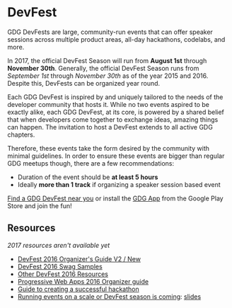 # DevFest

GDG DevFests are large, community-run events that can offer speaker sessions across multiple product areas, all-day hackathons, codelabs, and more.

In 2017, the official DevFest Season will run from **August 1st** through **November 30th**. Generally, the official DevFest Season runs from *September 1st* through *November 30th* as of the year 2015 and 2016. Despite this, DevFests can be organized year round.

Each GDG DevFest is inspired by and uniquely tailored to the needs of the developer community that hosts it. While no two events aspired to be exactly alike, each GDG DevFest, at its core, is powered by a shared belief that when developers come together to exchange ideas, amazing things can happen. The invitation to host a DevFest extends to all active GDG chapters.

Therefore, these events take the form desired by the community with minimal guidelines. In order to ensure these events are bigger than regular GDG meetups though, there are a few recommendations:

- Duration of the event should be **at least 5 hours**
- Ideally **more than 1 track** if organizing a speaker session based event

[Find a GDG DevFest near you](http://gdg.events/devfest) or install the [GDG App](https://play.google.com/store/apps/details?id=org.gdg.frisbee.android) from the Google Play Store and join the fun!

## Resources
*2017 resources aren't available yet*
* [DevFest 2016 Organizer's Guide V2 / New](https://drive.google.com/file/d/0B55wxScz_BJtNXpfOFRUcEx2dm8/view)
* [DevFest 2016 Swag Samples](https://drive.google.com/drive/folders/0B55wxScz_BJtRXREMTE2VTU1UEk)
* [Other DevFest 2016 Resources](https://drive.google.com/drive/folders/0B7eNn0CRewQ8TXZNd3JZY1ZHcWc)
* [Progressive Web Apps 2016 Organizer guide](https://drive.google.com/file/d/0B55wxScz_BJtQWJQWHZVSTRsa2c/view)
* [Guide to creating a successful hackathon](https://docs.google.com/document/d/18L8_Jg0BArikykWz3QC2Z12n9VsyGZFxY3UmWteit70/view)
* [Running events on a scale or DevFest season is coming](https://www.youtube.com/watch?v=9VOUQXPQ92o): [slides](https://speakerdeck.com/zasadnyy/the-definitive-guide-to-large-scale-events-or-devfest-season-is-coming-dot-dot-dot)

